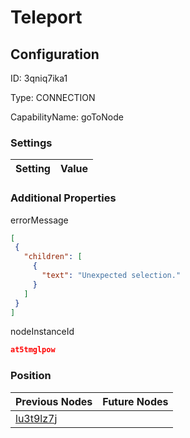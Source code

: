 # Teleport
## Configuration
ID:  3qniq7ika1

Type: CONNECTION 

CapabilityName: goToNode

### Settings
| Setting | Value  |
| :------------------------ | ---------------------------------------- |
 




### Additional Properties
errorMessage
 ```json 
[
  {
    "children": [
      {
        "text": "Unexpected selection."
      }
    ]
  }
]
```


nodeInstanceId
 ```json 
at5tmglpow
```




### Position
| Previous Nodes | Future Nodes |
| :------------- | ------------ |
| [lu3t9lz7j](./lu3t9lz7j.md) |  |